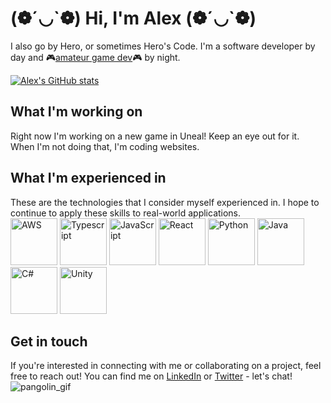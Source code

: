 # (❁´◡\`❁) Hi, I'm Alex (❁´◡\`❁)
I also go by Hero, or sometimes Hero's Code. I'm a software developer by day and 🎮[amateur game dev](https://alextheher0.itch.io/)🎮 by night.

[![Alex's GitHub stats](https://github-readme-stats.vercel.app/api?username=humphriesa02)](https://github.com/anuraghazra/github-readme-stats)

## What I'm working on
Right now I'm working on a new game in Uneal! Keep an eye out for it. When I'm not doing that, I'm coding websites.

## What I'm experienced in
These are the technologies that I consider myself experienced in. I hope to continue to apply these skills to real-world applications.
<br>
<img src="https://raw.githubusercontent.com/get-icon/geticon/master/icons/aws.svg" alt="AWS" width="75px" height="75px"> <img src="https://github.com/get-icon/geticon/raw/master/icons/typescript-icon.svg" alt="Typescript" width="75px" height="75px"> <img src="https://github.com/get-icon/geticon/raw/master/icons/javascript.svg" alt="JavaScript" width="75px" height="75px"> <img src="https://raw.githubusercontent.com/get-icon/geticon/master/icons/react.svg" alt="React" width="75px" height="75px"> <img src="https://raw.githubusercontent.com/get-icon/geticon/master/icons/python.svg" alt="Python" width="75px" height="75px"> <img src="https://raw.githubusercontent.com/get-icon/geticon/master/icons/java.svg" alt="Java" width="75px" height="75px"> <img src="https://raw.githubusercontent.com/get-icon/geticon/master/icons/c-sharp.svg" alt="C#" width="75px" height="75px"> <img src="https://raw.githubusercontent.com/get-icon/geticon/master/icons/unity.svg" alt="Unity" width="75px" height="75px">



## Get in touch
If you're interested in connecting with me or collaborating on a project, feel free to reach out! You can find me on [LinkedIn](https://www.linkedin.com/in/alex-humphries15/) or [Twitter](https://twitter.com/heros_code) - let's chat!
![pangolin_gif](https://user-images.githubusercontent.com/60449984/219520182-d5ebc373-c806-4737-98ea-c262b5f682e9.gif)
